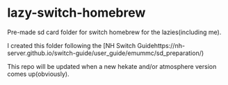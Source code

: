 # lazy-switch-homebrew
Pre-made sd card folder for switch homebrew for the lazies(including me).

I created this folder following the [NH Switch Guidehttps://nh-server.github.io/switch-guide/user_guide/emummc/sd_preparation/)

This repo will be updated when a new hekate and/or atmosphere version comes up(obviously).
